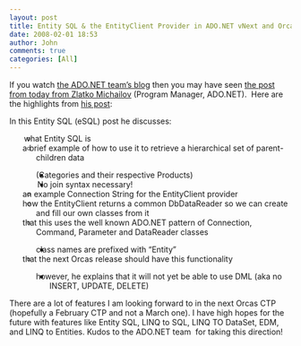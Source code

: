 ```yaml
---
layout: post
title: Entity SQL & the EntityClient Provider in ADO.NET vNext and Orcas
date: 2008-02-01 18:53
author: John
comments: true
categories: [All]
---
```

<div class="Section1"><p class="MsoNormal">If you watch <a href="http://blogs.msdn.com/adonet/default.aspx">the ADO.NET team&rsquo;s blog</a> then you may have seen <a href="http://blogs.msdn.com/adonet/archive/2007/02/14/entity-client.aspx">the post from today from Zlatko Michailov</a> (Program Manager, ADO.NET). &nbsp;Here are the highlights from <a href="http://blogs.msdn.com/adonet/archive/2007/02/14/entity-client.aspx">his post</a>:</p><p class="MsoNormal">In this Entity SQL (eSQL) post he discusses:</p><ul><ul><li><div class="MsoListParagraph" style="text-indent: -0.25in"><span><span style="font: 7pt 'Times New Roman'">&nbsp;</span></span>what Entity SQL is</div></li><li><div class="MsoListParagraph" style="text-indent: -0.25in">a brief example of how to use it to retrieve a hierarchical set of parent-children data </div></li><ul><li><div class="MsoListParagraph" style="text-indent: -0.25in">(Categories and their respective Products)</div></li><li><div class="MsoListParagraph" style="text-indent: -0.25in"><font face="Times New Roman" size="1">&nbsp;</font>No join syntax necessary!</div></li></ul><li><div class="MsoListParagraph" style="text-indent: -0.25in">an example Connection String for the EntityClient provider</div></li><li><div class="MsoListParagraph" style="text-indent: -0.25in">how the EntityClient returns a common DbDataReader so we can create and fill our own classes from it</div></li><li><div class="MsoListParagraph" style="text-indent: -0.25in">that this uses the well known ADO.NET pattern of Connection, Command, Parameter and DataReader classes</div></li><ul><li><div class="MsoListParagraph" style="text-indent: -0.25in">class names are prefixed with &ldquo;Entity&rdquo;</div></li></ul><li><div class="MsoListParagraph" style="text-indent: -0.25in">that the next Orcas release should have this functionality </div></li><ul><li><div class="MsoListParagraph" style="text-indent: -0.25in">however, he explains that it will not yet be able to use DML (aka no INSERT, UPDATE, DELETE) </div></li></ul></ul></ul><p>There are a lot of features I am looking forward to in the next Orcas CTP (hopefully a February CTP and not a March one). I have high hopes for the future with features like Entity SQL, LINQ to SQL, LINQ TO DataSet, EDM, and LINQ to Entities. Kudos to the ADO.NET team &nbsp;for taking this direction!</p></div>

